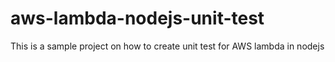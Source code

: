 # aws-lambda-nodejs-unit-test
This is a sample project on how to create unit test for AWS lambda in nodejs

